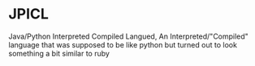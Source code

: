 # JPICL
Java/Python Interpreted Compiled Langued, An Interpreted/"Compiled" language that was supposed to be like python but turned out to look something a bit similar to ruby
